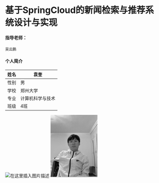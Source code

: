 
# 基于SpringCloud的新闻检索与推荐系统设计与实现
#### 指导老师：
	吴云鹏
#### 个人简介

 
|姓名| 袁奎 |
|--|--|
|  性别| 男 |
|  学校|郑州大学 |
|  专业|计算机科学与技术 |
|  班级| 4班 |

![在这里插入图片描述]("https://github.com/valiantkui/graduation/yuankui.jpg"=30x30)
<img src="./yuankui.jpg" width="30%"/>
